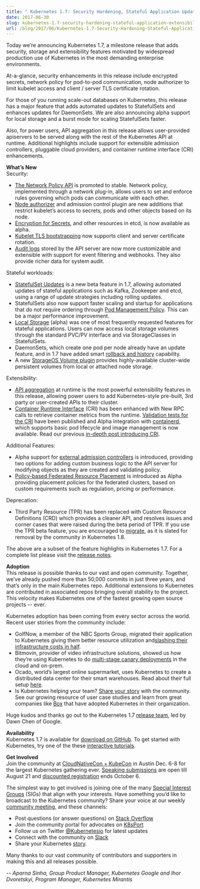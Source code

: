 ```yaml
---
title: " Kubernetes 1.7: Security Hardening, Stateful Application Updates and Extensibility "
date: 2017-06-30
slug: kubernetes-1.7-security-hardening-stateful-application-extensibility-updates
url: /blog/2017/06/Kubernetes-1.7-Security-Hardening-Stateful-Application-Extensibility-Updates
---
```

Today we’re announcing Kubernetes 1.7, a milestone release that adds security, storage and extensibility features motivated by widespread production use of Kubernetes in the most demanding enterprise environments.&nbsp;  

At-a-glance, security enhancements in this release include encrypted secrets, network policy for pod-to-pod communication, node authorizer to limit kubelet access and client / server TLS certificate rotation.&nbsp;  

For those of you running scale-out databases on Kubernetes, this release has a major feature that adds automated updates to StatefulSets and enhances updates for DaemonSets. We are also announcing alpha support for local storage and a burst mode for scaling StatefulSets faster.&nbsp;  

Also, for power users, API aggregation in this release allows user-provided apiservers to be served along with the rest of the Kubernetes API at runtime. Additional highlights include support for extensible admission controllers, pluggable cloud providers, and container runtime interface (CRI) enhancements.  

**What’s New**  
Security:  

- [The Network Policy API](https://kubernetes.io/docs/concepts/services-networking/network-policies/) is promoted to stable. Network policy, implemented through a network plug-in, allows users to set and enforce rules governing which pods can communicate with each other.&nbsp;
- [Node authorizer](https://kubernetes.io/docs/admin/authorization/node/) and admission control plugin are new additions that restrict kubelet’s access to secrets, pods and other objects based on its node.
- [Encryption for Secrets](https://kubernetes.io/docs/tasks/administer-cluster/encrypt-data/), and other resources in etcd, is now available as alpha.&nbsp;
- [Kubelet TLS bootstrapping](https://kubernetes.io/docs/admin/kubelet-tls-bootstrapping/) now supports client and server certificate rotation.
- [Audit logs](https://kubernetes.io/docs/tasks/debug-application-cluster/audit/) stored by the API server are now more customizable and extensible with support for event filtering and webhooks. They also provide richer data for system audit.

Stateful workloads:  

- [StatefulSet Updates](https://kubernetes.io/docs/tutorials/stateful-application/basic-stateful-set/#updating-statefulsets) is a new beta feature in 1.7, allowing automated updates of stateful applications such as Kafka, Zookeeper and etcd, using a range of update strategies including rolling updates.
- StatefulSets also now support faster scaling and startup for applications that do not require ordering through [Pod Management Policy](https://kubernetes.io/docs/concepts/workloads/controllers/statefulset/#pod-management-policies). This can be a major performance improvement.&nbsp;
- [Local Storage](https://kubernetes.io/docs/concepts/storage/volumes/#local) (alpha) was one of most frequently requested features for stateful applications. Users can now access local storage volumes through the standard PVC/PV interface and via StorageClasses in StatefulSets.
- DaemonSets, which create one pod per node already have an update feature, and in 1.7 have added smart [rollback and history](https://kubernetes.io/docs/tasks/manage-daemon/rollback-daemon-set/) capability.
- A new [StorageOS Volume plugin](https://kubernetes.io/docs/concepts/storage/volumes/#storageos) provides highly-available cluster-wide persistent volumes from local or attached node storage.

Extensibility:  

- [API aggregation](https://kubernetes.io/docs/concepts/api-extension/apiserver-aggregation/) at runtime is the most powerful extensibility features in this release, allowing power users to add Kubernetes-style pre-built, 3rd party or user-created APIs to their cluster.
- [Container Runtime Interface](https://github.com/kubernetes/community/blob/master/contributors/devel/container-runtime-interface.md) (CRI) has been enhanced with New RPC calls to retrieve container metrics from the runtime. [Validation tests for the CRI](https://github.com/kubernetes/community/blob/master/contributors/devel/cri-validation.md) have been published and Alpha integration with [containerd](http://containerd.io/), which supports basic pod lifecycle and image management is now available. Read our previous [in-depth post introducing CRI](https://kubernetes.io/blog/2016/12/container-runtime-interface-cri-in-kubernetes).

Additional Features:  

- Alpha support for [external admission controllers](https://kubernetes.io/docs/admin/extensible-admission-controllers/) is introduced, providing two options for adding custom business logic to the API server for modifying objects as they are created and validating policy.&nbsp;
- [Policy-based Federated Resource Placement](https://kubernetes.io/docs/tasks/federation/set-up-placement-policies-federation/) is introduced as Alpha providing placement policies for the federated clusters, based on custom requirements such as regulation, pricing or performance.

Deprecation:&nbsp;  


- Third Party Resource (TPR) has been replaced with Custom Resource Definitions (CRD) which provides a cleaner API, and resolves issues and corner cases that were raised during the beta period of TPR. If you use the TPR beta feature, you are encouraged to [migrate](https://kubernetes.io/docs/tasks/access-kubernetes-api/migrate-third-party-resource/), as it is slated for removal by the community in Kubernetes 1.8.

The above are a subset of the feature highlights in Kubernetes 1.7. For a complete list please visit the [release notes](https://github.com/kubernetes/kubernetes/blob/master/CHANGELOG.md#v170).  

**Adoption**  
This release is possible thanks to our vast and open community. Together, we’ve already pushed more than 50,000 commits in just three years, and that’s only in the main Kubernetes repo. Additional extensions to Kubernetes are contributed in associated repos bringing overall stability to the project. This velocity makes Kubernetes one of the fastest growing open source projects -- ever.&nbsp;  

Kubernetes adoption has been coming from every sector across the world. Recent user stories from the community include:&nbsp;  


- GolfNow, a member of the NBC Sports Group, migrated their application to Kubernetes giving them better resource utilization and[slashing their infrastructure costs in half](https://kubernetes.io/case-studies/golfnow).
- Bitmovin, provider of video infrastructure solutions, showed us how they’re using Kubernetes to do [multi-stage canary deployments](https://kubernetes.io/blog/2017/04/multi-stage-canary-deployments-with-kubernetes-in-the-cloud-onprem) in the cloud and on-prem.
- Ocado, world’s largest online supermarket, uses Kubernetes to create a distributed data center for their smart warehouses. Read about their full setup [here](http://ocadotechnology.com/blog/creating-a-distributed-data-centre-architecture-using-kubernetes-and-containers/).
- Is Kubernetes helping your team? [Share your story](https://docs.google.com/a/google.com/forms/d/e/1FAIpQLScuI7Ye3VQHQTwBASrgkjQDSS5TP0g3AXfFhwSM9YpHgxRKFA/viewform) with the community. See our growing resource of user case studies and learn from great companies like [Box](https://kubernetes.io/case-studies/box) that have adopted Kubernetes in their organization.&nbsp;

Huge kudos and thanks go out to the Kubernetes 1.7 [release team](https://github.com/kubernetes/features/blob/master/release-1.7/release_team.md), led by Dawn Chen of Google.&nbsp;  

**Availability**  
Kubernetes 1.7 is available for [download on GitHub](https://github.com/kubernetes/kubernetes/releases/tag/v1.7.0). To get started with Kubernetes, try one of the these [interactive tutorials](http://kubernetes.io/docs/tutorials/kubernetes-basics/).&nbsp;  

**Get Involved**  
Join the community at [CloudNativeCon + KubeCon](http://events.linuxfoundation.org/events/cloudnativecon-and-kubecon-north-america) in Austin Dec. 6-8 for the largest Kubernetes gathering ever. [Speaking submissions](http://events.linuxfoundation.org/events/cloudnativecon-and-kubecon-north-america/program/cfp) are open till August 21 and [discounted registration](https://www.regonline.com/registration/Checkin.aspx?EventID=1903774&_ga=2.224109086.464556664.1498490094-1623727562.1496428006) ends October 6.  

The simplest way to get involved is joining one of the many [Special Interest Groups](https://github.com/kubernetes/community/blob/master/sig-list.md) (SIGs) that align with your interests. Have something you’d like to broadcast to the Kubernetes community? Share your voice at our weekly [community meeting](https://github.com/kubernetes/community/blob/master/communication.md#weekly-meeting), and these channels:  


- Post questions (or answer questions) on [Stack Overflow](http://stackoverflow.com/questions/tagged/kubernetes)
- Join the community portal for advocates on [K8sPort](http://k8sport.org/)
- Follow us on Twitter [@Kubernetesio](https://twitter.com/kubernetesio) for latest updates
- Connect with the community on [Slack](http://slack.k8s.io/)
- Share your Kubernetes [story](https://docs.google.com/a/linuxfoundation.org/forms/d/e/1FAIpQLScuI7Ye3VQHQTwBASrgkjQDSS5TP0g3AXfFhwSM9YpHgxRKFA/viewform).&nbsp;

Many thanks to our vast community of contributors and supporters in making this and all releases possible.  


_-- Aparna Sinha, Group Product Manager, Kubernetes Google and Ihor Dvoretskyi, Program Manager, Kubernetes Mirantis_  
